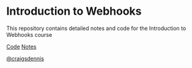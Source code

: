 # Introduction to Webhooks

This repository contains detailed notes and code for the Introduction to Webhooks course

[Code](./code)
[Notes](notes.md)

[@craigsdennis](https://twitter.com/craigsdennis)